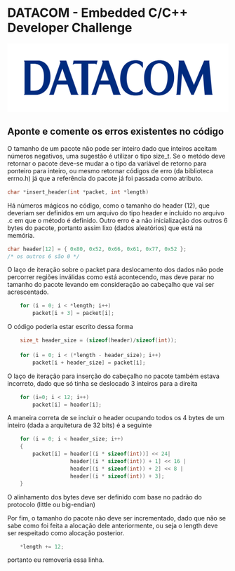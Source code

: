 # DATACOM - Embedded C/C++ Developer Challenge

[![N|Solid](./images/datacom.png)](https://www.datacom.com.br/)

## Aponte e comente os erros existentes no código 

O tamanho de um pacote não pode ser inteiro dado que inteiros aceitam números negativos, uma sugestão é utilizar o tipo size_t. Se o metódo deve retornar o pacote deve-se mudar a o tipo da variável de retorno para ponteiro para inteiro, ou mesmo retornar códigos de erro (da biblioteca errno.h) já que a referência do pacote já foi passada como atributo.

```c
char *insert_header(int *packet, int *length)
```

Há números mágicos no código, como o tamanho do header (12), que deveriam ser definidos em um arquivo do tipo header e incluido no arquivo .c em que o método é definido. Outro erro é a não inicialização dos outros 6 bytes do pacote, portanto assim lixo (dados aleatórios) que está na memória.

```c
char header[12] = { 0x80, 0x52, 0x66, 0x61, 0x77, 0x52 };
/* os outros 6 são 0 */
```
O laço de iteração sobre o packet para deslocamento dos dados não pode percorrer regiões inválidas como está acontecendo, mas deve parar no tamanho do pacote levando em consideração ao cabeçalho que vai ser acrescentado.

```c
    for (i = 0; i < *length; i++)
        packet[i + 3] = packet[i];
```

O código poderia estar escrito dessa forma

```c
    size_t header_size = (sizeof(header)/sizeof(int));

    for (i = 0; i < (*length - header_size); i++)
        packet[i + header_size] = packet[i];
```

O laço de iteração para inserção do cabeçalho no pacote também estava incorreto, dado que só tinha se deslocado 3 inteiros para a direita

```c
    for (i=0; i < 12; i++)
        packet[i] = header[i];
```

A maneira correta de se incluir o header ocupando todos os 4 bytes de um inteiro (dada a arquitetura de 32 bits) é a seguinte

```c
    for (i = 0; i < header_size; i++)
    {
        packet[i] = header[(i * sizeof(int))] << 24|
                    header[(i * sizeof(int)) + 1] << 16 |
                    header[(i * sizeof(int)) + 2] << 8 |
                    header[(i * sizeof(int)) + 3];
    }
```
O alinhamento dos bytes deve ser definido com base no padrão do protocolo (little ou big-endian)

Por fim, o tamanho do pacote não deve ser incrementado, dado que não se sabe como foi feita a alocação dele anteriormente, ou seja o length deve ser respeitado como alocação posterior.

```c
    *length += 12;
```
portanto eu removeria essa linha.